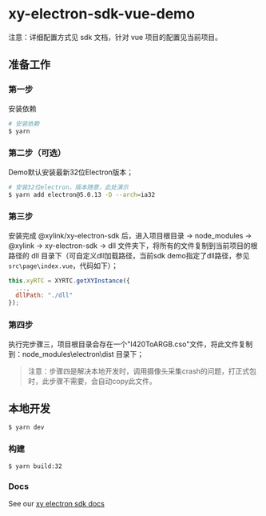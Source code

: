# xy-electron-sdk-vue-demo

注意：详细配置方式见 sdk 文档，针对 vue 项目的配置见当前项目。

## 准备工作

### 第一步
安装依赖
```bash
# 安装依赖
$ yarn
```

### 第二步（可选）
Demo默认安装最新32位Electron版本；
```bash
# 安装32位electron，版本随意，此处演示
$ yarn add electron@5.0.13 -D --arch=ia32
```

### 第三步
安装完成  @xylink/xy-electron-sdk 后，进入项目根目录 -> node_modules -> @xylink -> xy-electron-sdk -> dll 文件夹下，将所有的文件复制到当前项目的根路径的 dll 目录下（可自定义dll加载路径，当前sdk demo指定了dll路径，参见`src\page\index.vue`，代码如下）；

```js
this.xyRTC = XYRTC.getXYInstance({
  ...,
  dllPath: "./dll"
});
```

### 第四步
执行完步骤三，项目根目录会存在一个"I420ToARGB.cso"文件，将此文件复制到：node_modules\electron\dist 目录下；

> 注意：步骤四是解决本地开发时，调用摄像头采集crash的问题，打正式包时，此步骤不需要，会自动copy此文件。


## 本地开发

```
$ yarn dev
```

### 构建

```
$ yarn build:32
```

### Docs

See our [xy electron sdk docs](https://openapi.xylink.com/common/meeting/doc/description?platform=electron)
